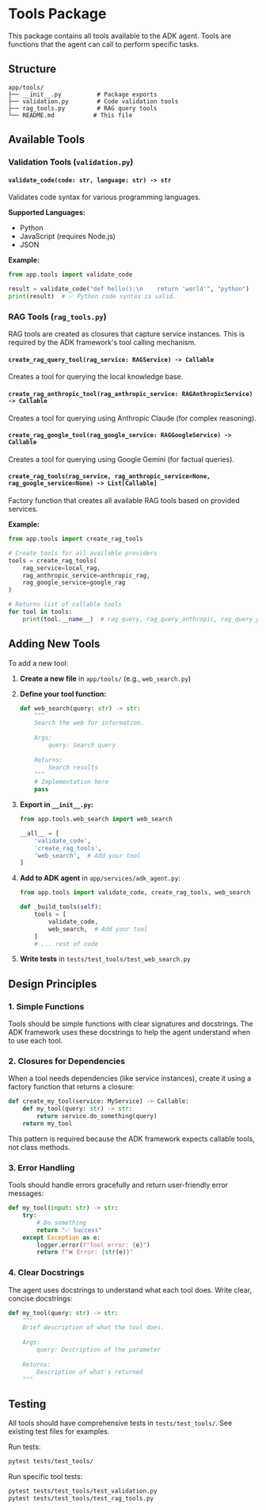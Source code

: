 # Tools Package

This package contains all tools available to the ADK agent. Tools are functions that the agent can call to perform specific tasks.

## Structure

```
app/tools/
├── __init__.py          # Package exports
├── validation.py        # Code validation tools
├── rag_tools.py         # RAG query tools
└── README.md           # This file
```

## Available Tools

### Validation Tools (`validation.py`)

#### `validate_code(code: str, language: str) -> str`
Validates code syntax for various programming languages.

**Supported Languages:**
- Python
- JavaScript (requires Node.js)
- JSON

**Example:**
```python
from app.tools import validate_code

result = validate_code("def hello():\n    return 'world'", "python")
print(result)  # ✅ Python code syntax is valid.
```

### RAG Tools (`rag_tools.py`)

RAG tools are created as closures that capture service instances. This is required by the ADK framework's tool calling mechanism.

#### `create_rag_query_tool(rag_service: RAGService) -> Callable`
Creates a tool for querying the local knowledge base.

#### `create_rag_anthropic_tool(rag_anthropic_service: RAGAnthropicService) -> Callable`
Creates a tool for querying using Anthropic Claude (for complex reasoning).

#### `create_rag_google_tool(rag_google_service: RAGGoogleService) -> Callable`
Creates a tool for querying using Google Gemini (for factual queries).

#### `create_rag_tools(rag_service, rag_anthropic_service=None, rag_google_service=None) -> List[Callable]`
Factory function that creates all available RAG tools based on provided services.

**Example:**
```python
from app.tools import create_rag_tools

# Create tools for all available providers
tools = create_rag_tools(
    rag_service=local_rag,
    rag_anthropic_service=anthropic_rag,
    rag_google_service=google_rag
)

# Returns list of callable tools
for tool in tools:
    print(tool.__name__)  # rag_query, rag_query_anthropic, rag_query_google
```

## Adding New Tools

To add a new tool:

1. **Create a new file** in `app/tools/` (e.g., `web_search.py`)
2. **Define your tool function:**
   ```python
   def web_search(query: str) -> str:
       """
       Search the web for information.
       
       Args:
           query: Search query
           
       Returns:
           Search results
       """
       # Implementation here
       pass
   ```

3. **Export in `__init__.py`:**
   ```python
   from app.tools.web_search import web_search
   
   __all__ = [
       'validate_code',
       'create_rag_tools',
       'web_search',  # Add your tool
   ]
   ```

4. **Add to ADK agent** in `app/services/adk_agent.py`:
   ```python
   from app.tools import validate_code, create_rag_tools, web_search
   
   def _build_tools(self):
       tools = [
           validate_code,
           web_search,  # Add your tool
       ]
       # ... rest of code
   ```

5. **Write tests** in `tests/test_tools/test_web_search.py`

## Design Principles

### 1. Simple Functions
Tools should be simple functions with clear signatures and docstrings. The ADK framework uses these docstrings to help the agent understand when to use each tool.

### 2. Closures for Dependencies
When a tool needs dependencies (like service instances), create it using a factory function that returns a closure:

```python
def create_my_tool(service: MyService) -> Callable:
    def my_tool(query: str) -> str:
        return service.do_something(query)
    return my_tool
```

This pattern is required because the ADK framework expects callable tools, not class methods.

### 3. Error Handling
Tools should handle errors gracefully and return user-friendly error messages:

```python
def my_tool(input: str) -> str:
    try:
        # Do something
        return "✅ Success"
    except Exception as e:
        logger.error(f"Tool error: {e}")
        return f"❌ Error: {str(e)}"
```

### 4. Clear Docstrings
The agent uses docstrings to understand what each tool does. Write clear, concise docstrings:

```python
def my_tool(query: str) -> str:
    """
    Brief description of what the tool does.
    
    Args:
        query: Description of the parameter
        
    Returns:
        Description of what's returned
    """
```

## Testing

All tools should have comprehensive tests in `tests/test_tools/`. See existing test files for examples.

Run tests:
```bash
pytest tests/test_tools/
```

Run specific tool tests:
```bash
pytest tests/test_tools/test_validation.py
pytest tests/test_tools/test_rag_tools.py
```